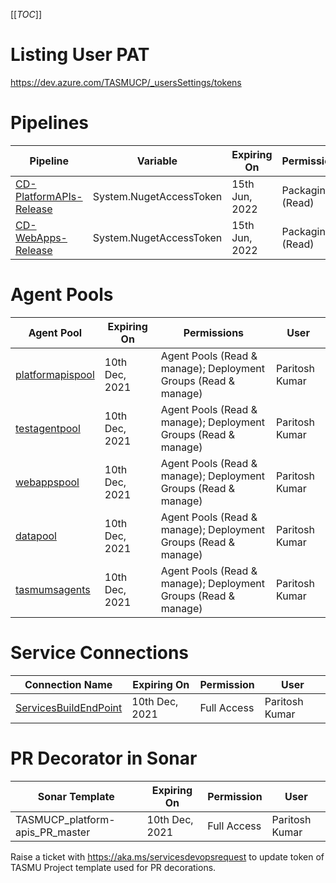 [[_TOC_]]
# Listing User PAT
https://dev.azure.com/TASMUCP/_usersSettings/tokens

# Pipelines

| Pipeline | Variable | Expiring On | Permissions |User|
|--|--|--|--|--|
|[CD-PlatformAPIs-Release](https://dev.azure.com/TASMUCP/TASMU%20Central%20Platform/_build?definitionId=141)|System.NugetAccessToken|15th Jun, 2022|Packaging (Read)| Santosh Nair |
|[CD-WebApps-Release](https://dev.azure.com/TASMUCP/TASMU%20Central%20Platform/_build?definitionId=130)|System.NugetAccessToken|15th Jun, 2022|Packaging (Read)| Santosh Nair |


# Agent Pools

|Agent Pool| Expiring On  | Permissions | User  |
|--|--|--|--|
|[platformapispool](https://dev.azure.com/TASMUCP/TASMU%20Central%20Platform/_settings/agentqueues?queueId=112&view=jobs)| 10th Dec, 2021 | Agent Pools (Read & manage); Deployment Groups (Read & manage)| Paritosh Kumar |
|[testagentpool](https://dev.azure.com/TASMUCP/TASMU%20Central%20Platform/_settings/agentqueues?queueId=50&view=agents)| 10th Dec, 2021 |Agent Pools (Read & manage); Deployment Groups (Read & manage)| Paritosh Kumar |
|[webappspool](https://dev.azure.com/TASMUCP/TASMU%20Central%20Platform/_settings/agentqueues?queueId=111&view=agents)| 10th Dec, 2021 |Agent Pools (Read & manage); Deployment Groups (Read & manage)| Paritosh Kumar |
|[datapool](https://dev.azure.com/TASMUCP/TASMU%20Central%20Platform/_settings/agentqueues?queueId=113&view=agents)| 10th Dec, 2021 |Agent Pools (Read & manage); Deployment Groups (Read & manage)| Paritosh Kumar |
|[tasmumsagents](https://dev.azure.com/TASMUCP/TASMU%20Central%20Platform/_settings/agentqueues?queueId=11&view=agents)| 10th Dec, 2021 |Agent Pools (Read & manage); Deployment Groups (Read & manage)| Paritosh Kumar |

# Service Connections


|Connection Name| Expiring On | Permission | User |
|--|--|--|--|
|[ServicesBuildEndPoint](https://dev.azure.com/TASMUCP/TASMU%20Central%20Platform/_settings/adminservices?resourceId=faa0de55-176a-4f89-b775-5e7d1528be93)| 10th Dec, 2021 |Full Access| Paritosh Kumar |

# PR Decorator in Sonar
|Sonar Template| Expiring On | Permission | User |
|--|--|--|--|
| TASMUCP_platform-apis_PR_master | 10th Dec, 2021 | Full Access| Paritosh Kumar |

Raise a ticket with https://aka.ms/servicesdevopsrequest to update token of TASMU Project template used for PR decorations.




